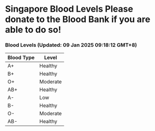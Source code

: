 Singapore Blood Levels
 Please donate to the Blood Bank if you are able to do so!
================================================================================================================================

### Blood Levels (Updated: 09 Jan 2025 09:18:12 GMT+8)
| Blood Type | Level     |
|------------|-----------|
| A+     | Healthy |
| B+     | Healthy |
| O+     | Moderate |
| AB+     | Healthy |
| A-     | Low |
| B-     | Healthy |
| O-     | Moderate |
| AB-     | Healthy |
